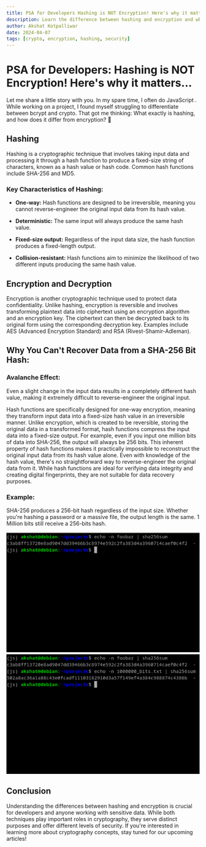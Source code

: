 ```yaml
---
title: PSA for Developers Hashing is NOT Encryption! Here's why it matters...
description: Learn the difference between hashing and encryption and why you can't recover data from a SHA-256 bit hash.
author: Akshat Kotpalliwar
date: 2024-04-07
tags: [crypto, encryption, hashing, security]
---
```


# PSA for Developers: Hashing is NOT Encryption! Here's why it matters...

Let me share a little story with you. In my spare time, I often do JavaScript . While working on a project, I found myself struggling to differentiate between bcrypt and crypto. That got me thinking: What exactly is hashing, and how does it differ from encryption? 🤔

## Hashing

Hashing is a cryptographic technique that involves taking input data and processing it through a hash function to produce a fixed-size string of characters, known as a hash value or hash code. Common hash functions include SHA-256 and MD5. 

### Key Characteristics of Hashing:

- **One-way:** Hash functions are designed to be irreversible, meaning you cannot reverse-engineer the original input data from its hash value.
  
- **Deterministic:** The same input will always produce the same hash value.
  
- **Fixed-size output:** Regardless of the input data size, the hash function produces a fixed-length output.
  
- **Collision-resistant:** Hash functions aim to minimize the likelihood of two different inputs producing the same hash value.

## Encryption and Decryption

Encryption is another cryptographic technique used to protect data confidentiality. Unlike hashing, encryption is reversible and involves transforming plaintext data into ciphertext using an encryption algorithm and an encryption key. The ciphertext can then be decrypted back to its original form using the corresponding decryption key. Examples include AES (Advanced Encryption Standard) and RSA (Rivest-Shamir-Adleman).

## Why You Can't Recover Data from a SHA-256 Bit Hash:

### Avalanche Effect:

Even a slight change in the input data results in a completely different hash value, making it extremely difficult to reverse-engineer the original input.

Hash functions are specifically designed for one-way encryption, meaning they transform input data into a fixed-size hash value in an irreversible manner. Unlike encryption, which is created to be reversible, storing the original data in a transformed format, hash functions compress the input data into a fixed-size output. For example, even if you input one million bits of data into SHA-256, the output will always be 256 bits. This inherent property of hash functions makes it practically impossible to reconstruct the original input data from its hash value alone. Even with knowledge of the hash value, there's no straightforward way to reverse-engineer the original data from it. While hash functions are ideal for verifying data integrity and creating digital fingerprints, they are not suitable for data recovery purposes.

### Example:

SHA-256 produces a 256-bit hash regardless of the input size. Whether you're hashing a password or a massive file, the output length is the same. 1 Million bits still receive a 256-bits hash.

![SHA-256 Example](/public/2024-03-21/foo.png) ![SHA-256 Example](/public/2024-03-21/1mil.png)

## Conclusion

Understanding the differences between hashing and encryption is crucial for developers and anyone working with sensitive data. While both techniques play important roles in cryptography, they serve distinct purposes and offer different levels of security. If you're interested in learning more about cryptography concepts, stay tuned for our upcoming articles!
